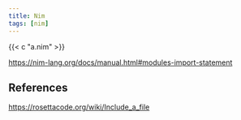 ```yaml
---
title: Nim
tags: [nim]
---
```


{{< c "a.nim" >}}

<https://nim-lang.org/docs/manual.html#modules-import-statement>

## References

<https://rosettacode.org/wiki/Include_a_file>
